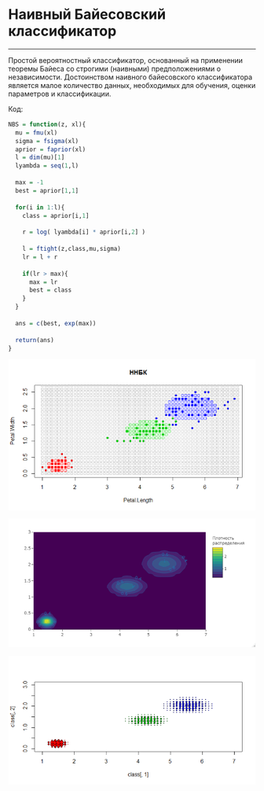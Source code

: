 # Наивный Байесовский классификатор

---

Простой вероятностный классификатор, основанный на применении теоремы Байеса со строгими (наивными) предположениями о независимости. Достоинством наивного байесовского классификатора является малое количество данных, необходимых для обучения, оценки параметров и классификации.

Код:

```R
NBS = function(z, xl){
  mu = fmu(xl)
  sigma = fsigma(xl)
  aprior = faprior(xl)
  l = dim(mu)[1]
  lyambda = seq(1,l)
  
  max = -1
  best = aprior[1,1]
  
  for(i in 1:l){
    class = aprior[i,1]
    
    r = log( lyambda[i] * aprior[i,2] )
    
    l = ftight(z,class,mu,sigma)
    lr = l + r
    
    if(lr > max){
      max = lr
      best = class
    }
  }
  
  ans = c(best, exp(max))
  
  return(ans)
}
```

![Ну нет ее и все! Отстань!](/NBC/NNBC1.png)

![Ну нет ее и все! Отстань!](/NBC/NNBC4.png)

![Ну нет ее и все! Отстань!](/NBC/NNBC3.png)
